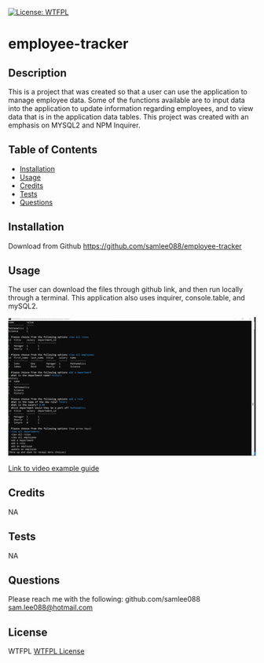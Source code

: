 
  
  [![License: WTFPL](https://img.shields.io/badge/License-WTFPL-brightgreen.svg)](http://www.wtfpl.net/about/)
  
  # employee-tracker

  ## Description

  This is a project that was created so that a user can use the application to manage employee data. Some of the functions available are to input data into the application to update information regarding employees, and to view data that is in the  application data tables. This project was created with an emphasis on MYSQL2 and NPM Inquirer. 


  ## Table of Contents
  - [Installation](#Installation)
  - [Usage](#Usage)
  - [Credits](#Credits)
  - [Tests](#Tests)
  - [Questions](#Questions)

  ## Installation

  Download from Github
    https://github.com/samlee088/employee-tracker

  ## Usage

  The user can download the files through github link, and then run locally through a terminal.
  This application also uses inquirer, console.table, and mySQL2.
 
  ![screenshot of usage of the application](/assets/employee-tracker-screenshot.png)


  [Link to video example guide](https://drive.google.com/file/d/18IoFFfLEggikQ7JRoRl-baTQMNXMMzAy/view?usp=sharing)

  
  ## Credits

  NA


  ## Tests

  NA


  ## Questions

  Please reach me with the following:
  github.com/samlee088
  sam.lee088@hotmail.com

  ## License

  WTFPL
  [WTFPL License](http://www.wtfpl.net/about/)


